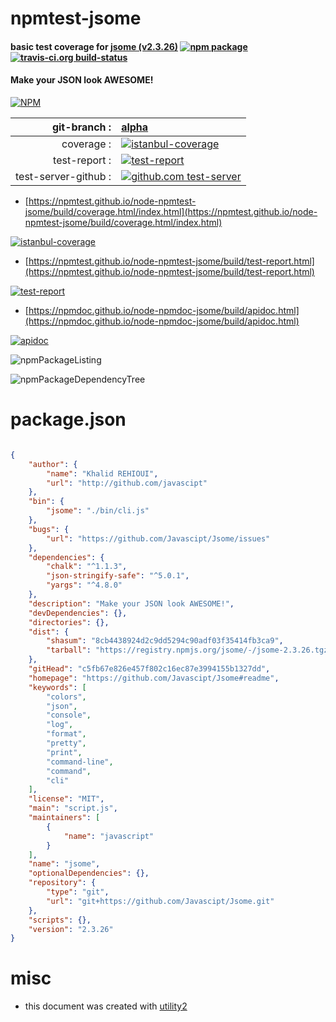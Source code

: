 # npmtest-jsome

#### basic test coverage for  [jsome (v2.3.26)](https://github.com/Javascipt/Jsome#readme)  [![npm package](https://img.shields.io/npm/v/npmtest-jsome.svg?style=flat-square)](https://www.npmjs.org/package/npmtest-jsome) [![travis-ci.org build-status](https://api.travis-ci.org/npmtest/node-npmtest-jsome.svg)](https://travis-ci.org/npmtest/node-npmtest-jsome)

#### Make your JSON look AWESOME!

[![NPM](https://nodei.co/npm/jsome.png?downloads=true&downloadRank=true&stars=true)](https://www.npmjs.com/package/jsome)

| git-branch : | [alpha](https://github.com/npmtest/node-npmtest-jsome/tree/alpha)|
|--:|:--|
| coverage : | [![istanbul-coverage](https://npmtest.github.io/node-npmtest-jsome/build/coverage.badge.svg)](https://npmtest.github.io/node-npmtest-jsome/build/coverage.html/index.html)|
| test-report : | [![test-report](https://npmtest.github.io/node-npmtest-jsome/build/test-report.badge.svg)](https://npmtest.github.io/node-npmtest-jsome/build/test-report.html)|
| test-server-github : | [![github.com test-server](https://npmtest.github.io/node-npmtest-jsome/GitHub-Mark-32px.png)](https://npmtest.github.io/node-npmtest-jsome/build/app/index.html) | | build-artifacts : | [![build-artifacts](https://npmtest.github.io/node-npmtest-jsome/glyphicons_144_folder_open.png)](https://github.com/npmtest/node-npmtest-jsome/tree/gh-pages/build)|

- [https://npmtest.github.io/node-npmtest-jsome/build/coverage.html/index.html](https://npmtest.github.io/node-npmtest-jsome/build/coverage.html/index.html)

[![istanbul-coverage](https://npmtest.github.io/node-npmtest-jsome/build/screenCapture.buildCi.browser.%252Ftmp%252Fbuild%252Fcoverage.lib.html.png)](https://npmtest.github.io/node-npmtest-jsome/build/coverage.html/index.html)

- [https://npmtest.github.io/node-npmtest-jsome/build/test-report.html](https://npmtest.github.io/node-npmtest-jsome/build/test-report.html)

[![test-report](https://npmtest.github.io/node-npmtest-jsome/build/screenCapture.buildCi.browser.%252Ftmp%252Fbuild%252Ftest-report.html.png)](https://npmtest.github.io/node-npmtest-jsome/build/test-report.html)

- [https://npmdoc.github.io/node-npmdoc-jsome/build/apidoc.html](https://npmdoc.github.io/node-npmdoc-jsome/build/apidoc.html)

[![apidoc](https://npmdoc.github.io/node-npmdoc-jsome/build/screenCapture.buildCi.browser.%252Ftmp%252Fbuild%252Fapidoc.html.png)](https://npmdoc.github.io/node-npmdoc-jsome/build/apidoc.html)

![npmPackageListing](https://npmtest.github.io/node-npmtest-jsome/build/screenCapture.npmPackageListing.svg)

![npmPackageDependencyTree](https://npmtest.github.io/node-npmtest-jsome/build/screenCapture.npmPackageDependencyTree.svg)



# package.json

```json

{
    "author": {
        "name": "Khalid REHIOUI",
        "url": "http://github.com/javascipt"
    },
    "bin": {
        "jsome": "./bin/cli.js"
    },
    "bugs": {
        "url": "https://github.com/Javascipt/Jsome/issues"
    },
    "dependencies": {
        "chalk": "^1.1.3",
        "json-stringify-safe": "^5.0.1",
        "yargs": "^4.8.0"
    },
    "description": "Make your JSON look AWESOME!",
    "devDependencies": {},
    "directories": {},
    "dist": {
        "shasum": "8cb4438924d2c9dd5294c90adf03f35414fb3ca9",
        "tarball": "https://registry.npmjs.org/jsome/-/jsome-2.3.26.tgz"
    },
    "gitHead": "c5fb67e826e457f802c16ec87e3994155b1327dd",
    "homepage": "https://github.com/Javascipt/Jsome#readme",
    "keywords": [
        "colors",
        "json",
        "console",
        "log",
        "format",
        "pretty",
        "print",
        "command-line",
        "command",
        "cli"
    ],
    "license": "MIT",
    "main": "script.js",
    "maintainers": [
        {
            "name": "javascript"
        }
    ],
    "name": "jsome",
    "optionalDependencies": {},
    "repository": {
        "type": "git",
        "url": "git+https://github.com/Javascipt/Jsome.git"
    },
    "scripts": {},
    "version": "2.3.26"
}
```



# misc
- this document was created with [utility2](https://github.com/kaizhu256/node-utility2)
